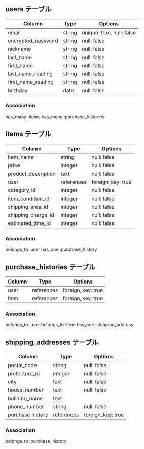 ## users テーブル

| Column              | Type          | Options                   |
| ------------------- | ------------- | ------------------------- |
| email               | string        | unique: true, null: false |
| encrypted_password  | string        | null: false               |
| nickname            | string        | null: false               |
| last_name					  | string        | null: false               |
| first_name          | string        | null: false               |
| last_name_reading   | string        | null: false               |
| first_name_reading  | string        | null: false               |
| birthday            | date          | null: false               |

### Association
has_many :items
has_many :purchase_histories


## items テーブル

| Column              | Type          | Options           |
| ------------------- | ------------- | ----------------- |
| item_name           | string        | null: false       |
| price               | integer       | null: false       |
| product_description | text          | null: false       |
| user                | references    | foreign_key: true |
| category_id         | integer       | null: false       |
| item_condition_id   | integer       | null: false       |
| shipping_area_id    | integer       | null: false       |
| shipping_charge_id  | integer       | null: false       |
| estimated_time_id   | integer       | null: false       |

### Association
belongs_to :user
has_one :purchase_history


## purchase_histories  テーブル

| Column              | Type          | Options           |
| ------------------- | ------------- | ----------------- |
| user                | references    | foreign_key: true |
| item                | references    | foreign_key: true |

### Association
belongs_to :user
belongs_to :item
has_one :shipping_address


## shipping_addresses  テーブル

| Column              | Type          | Options           |
| ------------------- | ------------- | ----------------- |
| postal_code         | string        | null: false       |
| prefecture_id       | integer       | null: false       |
| city                | text          | null: false       |
| house_number        | text          | null: false       |
| building_name       | text          |                   |
| phone_number        | string        | null: false       |
| purchase history    | references    | foreign_key: true |


### Association
belongs_to :purchase_history


